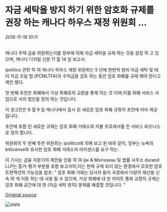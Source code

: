 # 자금 세탁을 방지 하기 위한 암호화 규제를 권장 하는 캐나다 하우스 재정 위원회 ...

###### 2018-11-18 10:11

캐나다 주택 금융 위원회는이를 정부에 의해 자금 세탁을 규제 하는 것을 권장 하 고 있으며, 캐나다 디지털 신문 11 월 14 일 보고서.

ipolitics 관련 하 여 캐나다 하우스 재정 위원회는 5 년에 한번씩 범죄 자금 세탁 및 테러 자금 조달 법 (PCMLTFA)의 수익금을 검토 하는 동안 암호 화폐를 규제 해야 한다고 제안 했다.

첫 번째 추천은 화폐에서 가상 화폐로의 교환을 통제 하는 것 이며,이를 화폐 서비스 사업으로 서의 법인을 정의 하는 것입니다.

이 권고안은 6 월 9 일 캐나다에서 출시 된 새로운 암호 화폐 규정의 초안에 따라 제공 됩니다.

초안에 포함 된 새로운 규제는 암호 화폐 거래소와 지불 프로세서를 돈 서비스 비즈니스로 정의 합니다.

위원회의 두 번째 추천 위원회는 ipolitics에 의해 보고 된 바와 같이, 정부는 뉴욕의 bitlicense와 유사한 암호 화폐 거래소의 라이센스를 요구 하는.

이 기사는 금융 자문가의 제안을 인용 하 여 ijw & Morisseau 및 법률 사무소 durand LLP는 증거-평가 부분을 포함 보고서의,이는 현재 규제 되지 않는 환경에서 모호한 암호 트랜잭션의 가능성을 참조: " 암호 화폐 거래는 당사자 들이 국경에서 다량의 재산을 신속 하 게 이동 하는 데 사용 될 수 있으며, 가상 화폐에 대 한 피아트 통화 교환의 규제는 암호 화폐 공간에 대 한 (자금 세탁 방지) 문제를 해결할 것입니다. "

[Original source](https://cointelegraph.com/news/canadian-house-finance-committee-recommends-crypto-regulation-to-prevent-money-laundering)

![stats](https://c.statcounter.com/11760860/0/a89fa40b/1/ "stats")